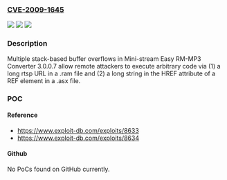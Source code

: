 ### [CVE-2009-1645](https://cve.mitre.org/cgi-bin/cvename.cgi?name=CVE-2009-1645)
![](https://img.shields.io/static/v1?label=Product&message=n%2Fa&color=blue)
![](https://img.shields.io/static/v1?label=Version&message=n%2Fa&color=blue)
![](https://img.shields.io/static/v1?label=Vulnerability&message=n%2Fa&color=brighgreen)

### Description

Multiple stack-based buffer overflows in Mini-stream Easy RM-MP3 Converter 3.0.0.7 allow remote attackers to execute arbitrary code via (1) a long rtsp URL in a .ram file and (2) a long string in the HREF attribute of a REF element in a .asx file.

### POC

#### Reference
- https://www.exploit-db.com/exploits/8633
- https://www.exploit-db.com/exploits/8634

#### Github
No PoCs found on GitHub currently.

